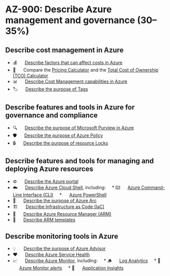 # AZ-900: Describe Azure management and governance (30–35%)

## Describe cost management in Azure
* 💰 <img src="https://azure.microsoft.com/favicon.ico" width="16" height="16" align="absmiddle"> [Describe factors that can affect costs in Azure](https://azure.microsoft.com/en-ca/pricing)
* 🧮 <img src="https://azure.microsoft.com/favicon.ico" width="16" height="16" align="absmiddle"> Compare the [Pricing Calculator](https://azure.microsoft.com/en-ca/pricing/calculator/) and the [Total Cost of Ownership (TCO) Calculator](https://azure.microsoft.com/en-ca/pricing/tco/calculator/)
* 📊 <img src="https://azure.microsoft.com/favicon.ico" width="16" height="16" align="absmiddle"> [Describe Cost Management capabilities in Azure](https://learn.microsoft.com/en-us/training/modules/describe-cost-management-azure/)
* 🏷️ <img src="https://azure.microsoft.com/favicon.ico" width="16" height="16" align="absmiddle"> [Describe the purpose of Tags](https://learn.microsoft.com/en-us/azure/cloud-adoption-framework/ready/azure-best-practices/resource-naming-and-tagging-decision-guide)

## Describe features and tools in Azure for governance and compliance
* 🔍 <img src="https://azure.microsoft.com/favicon.ico" width="16" height="16" align="absmiddle"> [Describe the purpose of Microsoft Purview in Azure](https://learn.microsoft.com/en-us/purview/purview)
* 🛡️ <img src="https://azure.microsoft.com/favicon.ico" width="16" height="16" align="absmiddle"> [Describe the purpose of Azure Policy](https://learn.microsoft.com/en-us/azure/governance/policy/overview)
* 🔒 <img src="https://azure.microsoft.com/favicon.ico" width="16" height="16" align="absmiddle"> [Describe the purpose of resource Locks](https://learn.microsoft.com/en-us/azure/azure-resource-manager/management/lock-resources)

## Describe features and tools for managing and deploying Azure resources
* ⚙️ <img src="https://azure.microsoft.com/favicon.ico" width="16" height="16" align="absmiddle"> [Describe the Azure portal](https://learn.microsoft.com/en-us/azure/azure-portal/azure-portal-overview)
* ☁️ <img src="https://azure.microsoft.com/favicon.ico" width="16" height="16" align="absmiddle"> [Describe Azure Cloud Shell](https://learn.microsoft.com/en-us/azure/cloud-shell/overview), including:
    * ⌨️ <img src="https://azure.microsoft.com/favicon.ico" width="16" height="16" align="absmiddle"> [Azure Command-Line Interface (CLI)](https://learn.microsoft.com/en-us/cli/azure/what-is-azure-cli)
    *  <img src="https://azure.microsoft.com/favicon.ico" width="16" height="16" align="absmiddle"> [Azure PowerShell](https://learn.microsoft.com/en-us/powershell/azure/what-is-azure-powershell)
* 🌉 <img src="https://azure.microsoft.com/favicon.ico" width="16" height="16" align="absmiddle"> [Describe the purpose of Azure Arc](https://learn.microsoft.com/en-us/azure/azure-arc/overview)
* 🏗️ <img src="https://azure.microsoft.com/favicon.ico" width="16" height="16" align="absmiddle"> [Describe Infrastructure as Code (IaC)](https://learn.microsoft.com/en-us/devops/deliver/what-is-infrastructure-as-code)
* 🧩 <img src="https://azure.microsoft.com/favicon.ico" width="16" height="16" align="absmiddle"> [Describe Azure Resource Manager (ARM)](https://learn.microsoft.com/en-us/azure/azure-resource-manager/management/overview)
* 📄 <img src="https://azure.microsoft.com/favicon.ico" width="16" height="16" align="absmiddle"> [Describe ARM templates](https://learn.microsoft.com/en-us/azure/azure-resource-manager/templates/overview)

## Describe monitoring tools in Azure
* 💡 <img src="https://azure.microsoft.com/favicon.ico" width="16" height="16" align="absmiddle"> [Describe the purpose of Azure Advisor](https://learn.microsoft.com/en-us/azure/advisor/advisor-overview)
* ❤️ <img src="https://azure.microsoft.com/favicon.ico" width="16" height="16" align="absmiddle"> [Describe Azure Service Health](https://learn.microsoft.com/en-ca/azure/service-health/overview)
* 📈 <img src="https://azure.microsoft.com/favicon.ico" width="16" height="16" align="absmiddle"> [Describe Azure Monitor](https://learn.microsoft.com/en-us/azure/azure-monitor/overview), including:
    * 🪵 <img src="https://azure.microsoft.com/favicon.ico" width="16" height="16" align="absmiddle"> [Log Analytics](https://learn.microsoft.com/en-us/azure/azure-monitor/logs/log-analytics-overview)
    * 🔔 <img src="https://azure.microsoft.com/favicon.ico" width="16" height="16" align="absmiddle"> [Azure Monitor alerts](https://learn.microsoft.com/en-us/azure/azure-monitor/alerts/alerts-overview)
    * 🔭 <img src="https://azure.microsoft.com/favicon.ico" width="16" height="16" align="absmiddle"> [Application Insights](https://learn.microsoft.com/en-us/azure/azure-monitor/app/app-insights-overview)
